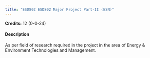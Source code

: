 ```yaml
---
title: "ESD802 ESD802 Major Project Part-II (ESN)"
---
```

**Credits:** 12 (0-0-24)

#### Description
As per field of research required in the project in the area of Energy & Environment Technologies and Management.